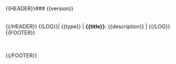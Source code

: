 {{HEADER}}### {{version}}

|     |     |
| --- | --- |
{{/HEADER}}
{{LOG}}| {{type}} | **{{title}}**: {{description}} |
{{/LOG}}
{{FOOTER}}

<br/>

{{/FOOTER}}